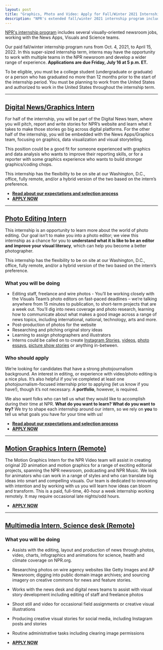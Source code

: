 ```yaml
---
layout: post
title: "Graphics, Photo and Video: Apply for Fall/Winter 2021 Internships at NPR"
description: "NPR's extended fall/winter 2021 internship program includes several visually-oriented newsroom jobs, working with the News Apps, Visuals and Science teams. Come join us!"
---
```


[NPR's internship program](https://www.npr.org/about-npr/181881227/want-to-be-an-npr-intern) includes several visually-oriented newsroom jobs, working with the News Apps, Visuals and Science teams.

Our paid fall/winter internship program runs from Oct. 4, 2021, to April 15, 2022. In this super-sized internship term, interns may have the opportunity to work with multiple teams in the NPR newsroom and develop a wider range of experience. **Applications are due Friday, July 16 at 5 p.m. ET.**

To be eligible, you must be a college student (undergraduate or graduate) or a person who has graduated no more than 12 months prior to the start of the internship period. You must be planning to work from the United States and authorized to work in the United States throughout the internship term.

------

## [Digital News/Graphics Intern](https://recruiting.ultipro.com/NAT1011NATPR/JobBoard/fc254a05-d68e-44c0-a2ba-267380d146ba/OpportunityDetail?opportunityId=91ab4cd2-e8b4-478d-91f1-875e93902c28)

For half of the internship, you will be part of the Digital News team, where you will pitch, report and write stories for NPR’s website and learn what it takes to make those stories go big across digital platforms. For the other half of the internship, you will be embedded with the News Apps/Graphics team, focusing on graphics, data visualization and visual storytelling.

This position could be a good fit for someone experienced with graphics and data analysis who wants to improve their reporting skills, or for a reporter with some graphics experience who wants to build stronger graphics/coding chops.

This internship has the flexibility to be on site at our Washington, D.C., office, fully remote, and/or a hybrid version of the two based on the intern’s preference.

* **[Read about our expectations and selection process](/2015/10/14/how-to-apply.html)**
* **[APPLY NOW](https://recruiting.ultipro.com/NAT1011NATPR/JobBoard/fc254a05-d68e-44c0-a2ba-267380d146ba/OpportunityDetail?opportunityId=91ab4cd2-e8b4-478d-91f1-875e93902c28)**

------

## [Photo Editing Intern](https://recruiting.ultipro.com/NAT1011NATPR/JobBoard/fc254a05-d68e-44c0-a2ba-267380d146ba/OpportunityDetail?opportunityId=3256fd97-7e6e-4359-9e99-d1541c588a90)

This internship is an opportunity to learn more about the world of photo editing. Our goal isn’t to make you into a photo editor; we view this internship as a chance for you to **understand what it is like to be an editor and improve your visual literacy**, which can help you become a better photographer.

This internship has the flexibility to be on site at our Washington, D.C., office, fully remote, and/or a hybrid version of the two based on the intern’s preference.

### What you will be doing

* Editing staff, freelance and wire photos - You’ll be working closely with the Visuals Team’s photo editors on fast-paced deadlines – we’re talking anywhere from 15 minutes to publication, to short-term projects that are a week out. You’ll dig into news coverage and photo research, learning how to communicate about what makes a good image across a range of news topics, including international, national, technology, arts and more.
* Post-production of photos for the website
* Researching and pitching original story ideas
* Learning to assign photographers and illustrators
* Interns could be called on to create [Instagram Stories](https://www.instagram.com/stories/highlights/18100985839046937/), [videos](https://www.npr.org/2013/04/12/176913038/short-and-sweet-celebrating-d-c-s-cherry-blossoms-with-haiku), [photo essays](https://www.npr.org/2016/08/05/488518797/at-the-portrait-gallery-students-tell-the-stories-that-pictures-cant), [picture show stories](https://www.npr.org/sections/pictureshow/2019/08/18/736843955/finding-identity-without-gender-a-queer-photographers-journey) or anything in-between.

### Who should apply

We’re looking for candidates that have a strong photojournalism background. An interest in editing, or experience with video/photo editing is a nice plus. It’s also helpful if you’ve completed at least one photojournalism-focused internship prior to applying (let us know if you have!), though it’s not necessary. A **portfolio**, however, is required.

We also want folks who can tell us what they would like to accomplish during their time at NPR. **What do you want to learn? What do you want to try?** We try to shape each internship around our intern, so we rely on **you** to tell us what goals you have for your time with us!

* **[Read about our expectations and selection process](/2015/10/14/how-to-apply.html)**
* **[APPLY NOW](https://recruiting.ultipro.com/NAT1011NATPR/JobBoard/fc254a05-d68e-44c0-a2ba-267380d146ba/OpportunityDetail?opportunityId=3256fd97-7e6e-4359-9e99-d1541c588a90)**

-------

## [Motion Graphics Intern (Remote)](https://recruiting.ultipro.com/NAT1011NATPR/JobBoard/fc254a05-d68e-44c0-a2ba-267380d146ba/OpportunityDetail?opportunityId=63fcd19c-dc7f-49ce-914b-10bbeacdac3c)

The Motion Graphics Intern for the NPR Video team will assist in creating original 2D animation and motion graphics for a range of exciting editorial projects, spanning the NPR newsroom, podcasting and NPR Music. We look for animators who can work in a range of styles and who can translate big ideas into smart and compelling visuals. Our team is dedicated to innovating with intention and by working with us you will learn how ideas can bloom and transform. This is a paid, full-time, 40-hour a week internship working remotely. It may require occasional late nights/odd hours.

* **[APPLY NOW](https://recruiting.ultipro.com/NAT1011NATPR/JobBoard/fc254a05-d68e-44c0-a2ba-267380d146ba/OpportunityDetail?opportunityId=63fcd19c-dc7f-49ce-914b-10bbeacdac3c)**

-------

## [Multimedia Intern, Science desk (Remote)](https://recruiting.ultipro.com/NAT1011NATPR/JobBoard/fc254a05-d68e-44c0-a2ba-267380d146ba/OpportunityDetail?opportunityId=50a13572-17bb-4778-bc5a-00075548e4c8)

### What you will be doing
* Assists with the editing, layout and production of news through photos, video, charts, infographics and animations for science, health and climate coverage on NPR.org.
* Researching photos on wire agency websites like Getty Images and AP Newsroom; digging into public domain image archives; and sourcing imagery on creative commons for news and feature stories.
* Works with the news desk and digital news teams to assist with visual story development including editing of staff and freelance photos
* Shoot still and video for occasional field assignments or creative visual illustrations
* Producing creative visual stories for social media, including Instagram posts and stories
* Routine administrative tasks including clearing image permissions

* **[APPLY NOW](https://recruiting.ultipro.com/NAT1011NATPR/JobBoard/fc254a05-d68e-44c0-a2ba-267380d146ba/OpportunityDetail?opportunityId=50a13572-17bb-4778-bc5a-00075548e4c8)**
